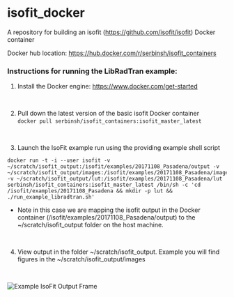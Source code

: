 # isofit_docker
A repository for building an isofit (https://github.com/isofit/isofit) Docker container

Docker hub location: https://hub.docker.com/r/serbinsh/isofit_containers

### Instructions for running the LibRadTran example:

1) Install the Docker engine: https://www.docker.com/get-started

<br>

2) Pull down the latest version of the basic isofit Docker container <br>
```docker pull serbinsh/isofit_containers:isofit_master_latest```

<br>

3) Launch the IsoFit example run using the providing example shell script
```
docker run -t -i --user isofit -v ~/scratch/isofit_output:/isofit/examples/20171108_Pasadena/output -v ~/scratch/isofit_output/images:/isofit/examples/20171108_Pasadena/images -v ~/scratch/isofit_output/lut:/isofit/examples/20171108_Pasadena/lut serbinsh/isofit_containers:isofit_master_latest /bin/sh -c 'cd /isofit/examples/20171108_Pasadena && mkdir -p lut && ./run_example_libradtran.sh'
```
* Note in this case we are mapping the isofit output in the Docker container (/isofit/examples/20171108_Pasadena/output) to the ~/scratch/isofit_output folder on the host machine.

<br>

4) View output in the folder ~/scratch/isofit_output. Example you will find figures in the ~/scratch/isofit_output/images

<br>

![Example IsoFit Output Frame](https://raw.githubusercontent.com/serbinsh/isofit_docker/master/graphics/frame_0.png?raw=true "Example IsoFit Output Frame")
